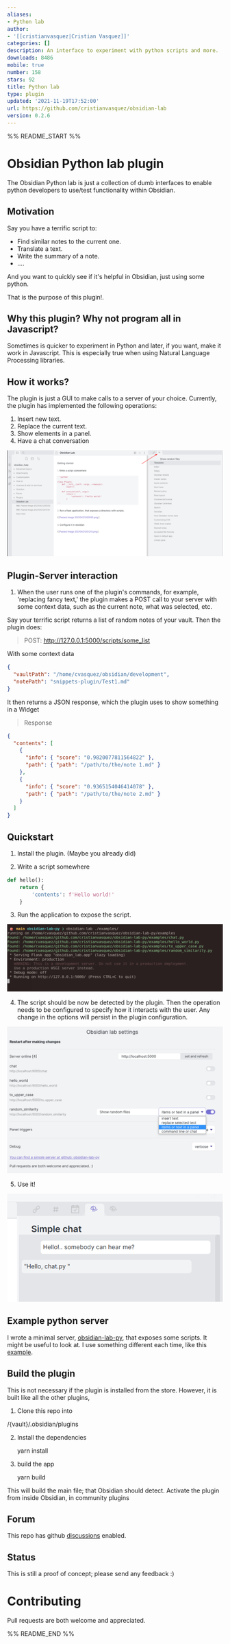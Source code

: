 ```yaml
---
aliases:
- Python lab
author:
- '[[cristianvasquez|Cristian Vasquez]]'
categories: []
description: An interface to experiment with python scripts and more.
downloads: 8486
mobile: true
number: 158
stars: 92
title: Python lab
type: plugin
updated: '2021-11-19T17:52:00'
url: https://github.com/cristianvasquez/obsidian-lab
version: 0.2.6
---
```


%% README_START %%

# Obsidian Python lab plugin

The Obsidian Python lab is just a collection of dumb interfaces to enable python developers to use/test functionality within Obsidian.

## Motivation

Say you have a terrific script to:

-   Find similar notes to the current one.
-   Translate a text.
-   Write the summary of a note.
-   ....

And you want to quickly see if it's helpful in Obsidian, just using some python.

That is the purpose of this plugin!. 

## Why this plugin? Why not program all in Javascript?

Sometimes is quicker to experiment in Python and later, if you want, make it work in Javascript. This is especially true when using Natural Language Processing libraries.

## How it works?

The plugin is just a GUI to make calls to a server of your choice. Currently, the plugin has implemented the following
 operations:

1.  Insert new text.
2.  Replace the current text.
3.  Show elements in a panel.
4.  Have a chat conversation

![Use it](https://raw.githubusercontent.com/cristianvasquez/obsidian-lab/HEAD/docs/use.png)

## Plugin-Server interaction

1. When the user runs one of the plugin's commands, for example, 'replacing fancy text,' the plugin makes a POST call to your server with some context data, such as the current note, what was selected, etc. 

Say your terrific script returns a list of random notes of your vault. Then the plugin does:

> POST: <http://127.0.0.1:5000/scripts/some_list>

With some context data

```json
{
  "vaultPath": "/home/cvasquez/obsidian/development",
  "notePath": "snippets-plugin/Test1.md"
}
```

It then returns a JSON response, which the plugin uses to show something in a Widget

> Response

```json
{
  "contents": [
    {
      "info": { "score": "0.9820077811564822" },
      "path": { "path": "/path/to/the/note 1.md" }
    },
    {
      "info": { "score": "0.9365154046414078" },
      "path": { "path": "/path/to/the/note 2.md" }
    }
  ]
}
```

## Quickstart

1.  Install the plugin. (Maybe you already did)

2.  Write a script somewhere

```python
def hello():
    return {
        'contents': f'Hello world!'
    }
```

3.  Run the application to expose the script. 

![Server](https://raw.githubusercontent.com/cristianvasquez/obsidian-lab/HEAD/docs/server.png)

4.  The script should be now be detected by the plugin. Then the operation needs to be configured to specify how it interacts with the user. Any change in the options will persist in the plugin configuration. 

![Options](https://raw.githubusercontent.com/cristianvasquez/obsidian-lab/HEAD/docs/configure.png)

5.  Use it!

![Example widget](https://raw.githubusercontent.com/cristianvasquez/obsidian-lab/HEAD/docs/chat.png)

## Example python server

I wrote a minimal server,  [obsidian-lab-py](https://github.com/cristianvasquez/obsidian-lab-py), that exposes some scripts. It might be useful to look at. I use something different each time, like this [example](https://gist.github.com/cristianvasquez/6b8a13d6452b7600a64b4e554939e052).

## Build the plugin

This is not necessary if the plugin is installed from the store. However, it is built like all the other plugins,

1.  Clone this repo into

/{vault}/.obsidian/plugins

2.  Install the dependencies

    yarn install

3.  build the app

    yarn build

This will build the main file; that Obsidian should detect. Activate the plugin from inside Obsidian, in community plugins

## Forum

This repo has github [discussions](https://github.com/cristianvasquez/obsidian-lab/discussions) enabled.

## Status

This is still a proof of concept; please send any feedback :)

# Contributing

Pull requests are both welcome and appreciated.


%% README_END %%